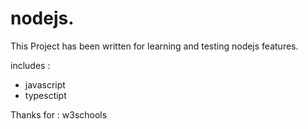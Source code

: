# nodejs.

This Project has been written for learning and testing nodejs features.

includes :

- javascript
- typesctipt

Thanks for : w3schools
